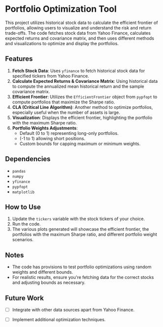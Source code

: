 # Portfolio Optimization Tool

This project utilizes historical stock data to calculate the efficient frontier of portfolios, allowing users to visualize and understand the risk and return trade-offs. The code fetches stock data from Yahoo Finance, calculates expected returns and covariance matrix, and then uses different methods and visualizations to optimize and display the portfolios.

## Features

1. **Fetch Stock Data**: Uses `yfinance` to fetch historical stock data for specified tickers from Yahoo Finance.
2. **Calculate Expected Returns & Covariance Matrix**: Using historical data to compute the annualized mean historical return and the sample covariance matrix.
3. **Efficient Frontier**: Utilizes the `EfficientFrontier` object from `pypfopt` to compute portfolios that maximize the Sharpe ratio.
4. **CLA (Critical Line Algorithm)**: Another method to optimize portfolios, especially useful when the number of assets is large.
5. **Visualization**: Displays the efficient frontier, highlighting the portfolio with the maximum Sharpe ratio.
6. **Portfolio Weights Adjustments**:
    - Default (0 to 1) representing long-only portfolios.
    - (-1 to 1) allowing short positions.
    - Custom bounds for capping maximum or minimum weights.

## Dependencies

- `pandas`
- `numpy`
- `yfinance`
- `pypfopt`
- `matplotlib`

## How to Use

1. Update the `tickers` variable with the stock tickers of your choice.
2. Run the code.
3. The various plots generated will showcase the efficient frontier, the portfolios with the maximum Sharpe ratio, and different portfolio weight scenarios.

## Notes

- The code has provisions to test portfolio optimizations using random weights and different bounds.
- For realistic results, ensure you're fetching data for the correct stocks and adjusting bounds as necessary.

## Future Work

- [ ] Integrate with other data sources apart from Yahoo Finance.
- [ ] Implement additional optimization techniques.

